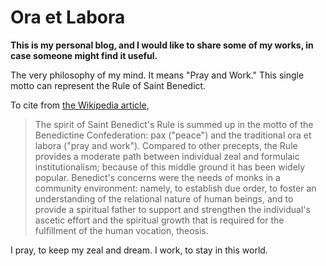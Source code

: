 # Ora et Labora

**This is my personal blog, and I would like to share some of my works, in case someone might find it useful.**

The very philosophy of my mind. It means "Pray and Work." This single motto can represent the Rule of Saint Benedict.

To cite from [the Wikipedia article](https://en.wikipedia.org/wiki/Rule_of_Saint_Benedict),

> The spirit of Saint Benedict's Rule is summed up in the motto of the Benedictine Confederation: pax ("peace") and the traditional ora et labora ("pray and work"). Compared to other precepts, the Rule provides a moderate path between individual zeal and formulaic institutionalism; because of this middle ground it has been widely popular. Benedict's concerns were the needs of monks in a community environment: namely, to establish due order, to foster an understanding of the relational nature of human beings, and to provide a spiritual father to support and strengthen the individual's ascetic effort and the spiritual growth that is required for the fulfillment of the human vocation, theosis.

I pray, to keep my zeal and dream.
I work, to stay in this world.

